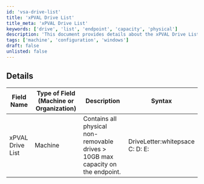 ```yaml
---
id: 'vsa-drive-list'
title: 'xPVAL Drive List'
title_meta: 'xPVAL Drive List'
keywords: ['drive', 'list', 'endpoint', 'capacity', 'physical']
description: 'This document provides details about the xPVAL Drive List, including the type of field, a description of its purpose, and the syntax for its usage. It specifically focuses on physical non-removable drives with a maximum capacity of over 10GB on the endpoint.'
tags: ['machine', 'configuration', 'windows']
draft: false
unlisted: false
---
```

## Details

| Field Name            | Type of Field (Machine or Organization) | Description                                                                                       | Syntax               |
|-----------------------|------------------------------------------|---------------------------------------------------------------------------------------------------|----------------------|
| xPVAL Drive List      | Machine                                  | Contains all physical non-removable drives > 10GB max capacity on the endpoint.                  | DriveLetter:whitepsace<br>C: D: E: |



